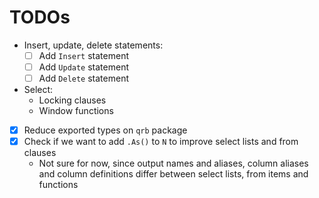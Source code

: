 # TODOs

* Insert, update, delete statements:
    * [ ] Add `Insert` statement
    * [ ] Add `Update` statement
    * [ ] Add `Delete` statement
* Select:
    * Locking clauses
    * Window functions
* [x] Reduce exported types on `qrb` package
* [x] Check if we want to add `.As()` to `N` to improve select lists and from clauses
    * Not sure for now, since output names and aliases, column aliases and column definitions differ between select
      lists, from items and functions
